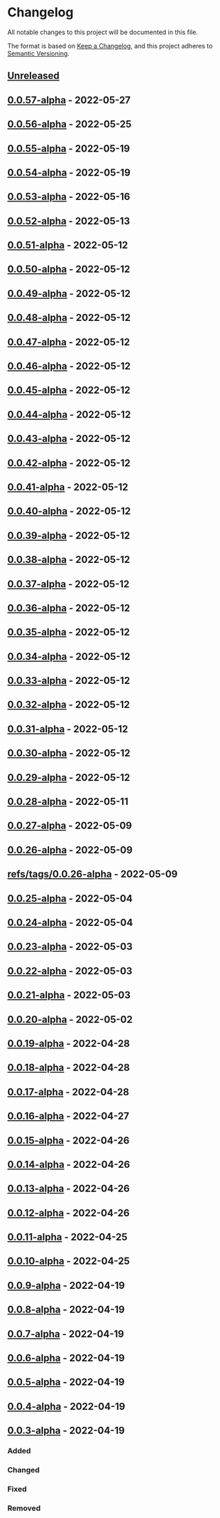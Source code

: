 # Changelog

All notable changes to this project will be documented in this file.

The format is based on [Keep a Changelog](https://keepachangelog.com/en/1.0.0/),
and this project adheres to [Semantic Versioning](https://semver.org/spec/v2.0.0.html).

## [Unreleased]

## [0.0.57-alpha] - 2022-05-27

## [0.0.56-alpha] - 2022-05-25

## [0.0.55-alpha] - 2022-05-19

## [0.0.54-alpha] - 2022-05-19

## [0.0.53-alpha] - 2022-05-16

## [0.0.52-alpha] - 2022-05-13

## [0.0.51-alpha] - 2022-05-12

## [0.0.50-alpha] - 2022-05-12

## [0.0.49-alpha] - 2022-05-12

## [0.0.48-alpha] - 2022-05-12

## [0.0.47-alpha] - 2022-05-12

## [0.0.46-alpha] - 2022-05-12

## [0.0.45-alpha] - 2022-05-12

## [0.0.44-alpha] - 2022-05-12

## [0.0.43-alpha] - 2022-05-12

## [0.0.42-alpha] - 2022-05-12

## [0.0.41-alpha] - 2022-05-12

## [0.0.40-alpha] - 2022-05-12

## [0.0.39-alpha] - 2022-05-12

## [0.0.38-alpha] - 2022-05-12

## [0.0.37-alpha] - 2022-05-12

## [0.0.36-alpha] - 2022-05-12

## [0.0.35-alpha] - 2022-05-12

## [0.0.34-alpha] - 2022-05-12

## [0.0.33-alpha] - 2022-05-12

## [0.0.32-alpha] - 2022-05-12

## [0.0.31-alpha] - 2022-05-12

## [0.0.30-alpha] - 2022-05-12

## [0.0.29-alpha] - 2022-05-12

## [0.0.28-alpha] - 2022-05-11

## [0.0.27-alpha] - 2022-05-09

## [0.0.26-alpha] - 2022-05-09

## [refs/tags/0.0.26-alpha] - 2022-05-09

## [0.0.25-alpha] - 2022-05-04

## [0.0.24-alpha] - 2022-05-04

## [0.0.23-alpha] - 2022-05-03

## [0.0.22-alpha] - 2022-05-03

## [0.0.21-alpha] - 2022-05-03

## [0.0.20-alpha] - 2022-05-02

## [0.0.19-alpha] - 2022-04-28

## [0.0.18-alpha] - 2022-04-28

## [0.0.17-alpha] - 2022-04-28

## [0.0.16-alpha] - 2022-04-27

## [0.0.15-alpha] - 2022-04-26

## [0.0.14-alpha] - 2022-04-26

## [0.0.13-alpha] - 2022-04-26

## [0.0.12-alpha] - 2022-04-26

## [0.0.11-alpha] - 2022-04-25

## [0.0.10-alpha] - 2022-04-25

## [0.0.9-alpha] - 2022-04-19

## [0.0.8-alpha] - 2022-04-19

## [0.0.7-alpha] - 2022-04-19

## [0.0.6-alpha] - 2022-04-19

## [0.0.5-alpha] - 2022-04-19

## [0.0.4-alpha] - 2022-04-19

## [0.0.3-alpha] - 2022-04-19

### Added

### Changed

### Fixed

### Removed

[Unreleased]: https://github.com/dev-senior-com-br/novasoft-http-camel-api/compare/0.0.57-alpha...HEAD

[0.0.57-alpha]: https://github.com/dev-senior-com-br/novasoft-http-camel-api/compare/0.0.56-alpha...0.0.57-alpha

[0.0.56-alpha]: https://github.com/dev-senior-com-br/novasoft-http-camel-api/compare/0.0.55-alpha...0.0.56-alpha

[0.0.55-alpha]: https://github.com/dev-senior-com-br/novasoft-http-camel-api/compare/0.0.54-alpha...0.0.55-alpha

[0.0.54-alpha]: https://github.com/dev-senior-com-br/novasoft-http-camel-api/compare/0.0.53-alpha...0.0.54-alpha

[0.0.53-alpha]: https://github.com/dev-senior-com-br/novasoft-http-camel-api/compare/0.0.52-alpha...0.0.53-alpha

[0.0.52-alpha]: https://github.com/dev-senior-com-br/novasoft-http-camel-api/compare/0.0.51-alpha...0.0.52-alpha

[0.0.51-alpha]: https://github.com/dev-senior-com-br/novasoft-http-camel-api/compare/0.0.50-alpha...0.0.51-alpha

[0.0.50-alpha]: https://github.com/dev-senior-com-br/novasoft-http-camel-api/compare/0.0.49-alpha...0.0.50-alpha

[0.0.49-alpha]: https://github.com/dev-senior-com-br/novasoft-http-camel-api/compare/0.0.48-alpha...0.0.49-alpha

[0.0.48-alpha]: https://github.com/dev-senior-com-br/novasoft-http-camel-api/compare/0.0.47-alpha...0.0.48-alpha

[0.0.47-alpha]: https://github.com/dev-senior-com-br/novasoft-http-camel-api/compare/0.0.46-alpha...0.0.47-alpha

[0.0.46-alpha]: https://github.com/dev-senior-com-br/novasoft-http-camel-api/compare/0.0.45-alpha...0.0.46-alpha

[0.0.45-alpha]: https://github.com/dev-senior-com-br/novasoft-http-camel-api/compare/0.0.44-alpha...0.0.45-alpha

[0.0.44-alpha]: https://github.com/dev-senior-com-br/novasoft-http-camel-api/compare/0.0.43-alpha...0.0.44-alpha

[0.0.43-alpha]: https://github.com/dev-senior-com-br/novasoft-http-camel-api/compare/0.0.42-alpha...0.0.43-alpha

[0.0.42-alpha]: https://github.com/dev-senior-com-br/novasoft-http-camel-api/compare/0.0.41-alpha...0.0.42-alpha

[0.0.41-alpha]: https://github.com/dev-senior-com-br/novasoft-http-camel-api/compare/0.0.40-alpha...0.0.41-alpha

[0.0.40-alpha]: https://github.com/dev-senior-com-br/novasoft-http-camel-api/compare/0.0.39-alpha...0.0.40-alpha

[0.0.39-alpha]: https://github.com/dev-senior-com-br/novasoft-http-camel-api/compare/0.0.38-alpha...0.0.39-alpha

[0.0.38-alpha]: https://github.com/dev-senior-com-br/novasoft-http-camel-api/compare/0.0.37-alpha...0.0.38-alpha

[0.0.37-alpha]: https://github.com/dev-senior-com-br/novasoft-http-camel-api/compare/0.0.36-alpha...0.0.37-alpha

[0.0.36-alpha]: https://github.com/dev-senior-com-br/novasoft-http-camel-api/compare/0.0.35-alpha...0.0.36-alpha

[0.0.35-alpha]: https://github.com/dev-senior-com-br/novasoft-http-camel-api/compare/0.0.34-alpha...0.0.35-alpha

[0.0.34-alpha]: https://github.com/dev-senior-com-br/novasoft-http-camel-api/compare/0.0.33-alpha...0.0.34-alpha

[0.0.33-alpha]: https://github.com/dev-senior-com-br/novasoft-http-camel-api/compare/0.0.32-alpha...0.0.33-alpha

[0.0.32-alpha]: https://github.com/dev-senior-com-br/novasoft-http-camel-api/compare/0.0.31-alpha...0.0.32-alpha

[0.0.31-alpha]: https://github.com/dev-senior-com-br/novasoft-http-camel-api/compare/0.0.30-alpha...0.0.31-alpha

[0.0.30-alpha]: https://github.com/dev-senior-com-br/novasoft-http-camel-api/compare/0.0.29-alpha...0.0.30-alpha

[0.0.29-alpha]: https://github.com/dev-senior-com-br/novasoft-http-camel-api/compare/0.0.28-alpha...0.0.29-alpha

[0.0.28-alpha]: https://github.com/dev-senior-com-br/novasoft-http-camel-api/compare/0.0.27-alpha...0.0.28-alpha

[0.0.27-alpha]: https://github.com/dev-senior-com-br/novasoft-http-camel-api/compare/0.0.26-alpha...0.0.27-alpha

[0.0.26-alpha]: https://github.com/dev-senior-com-br/novasoft-http-camel-api/compare/refs/tags/0.0.26-alpha...0.0.26-alpha

[refs/tags/0.0.26-alpha]: https://github.com/dev-senior-com-br/novasoft-http-camel-api/compare/0.0.25-alpha...refs/tags/0.0.26-alpha

[0.0.25-alpha]: https://github.com/dev-senior-com-br/novasoft-http-camel-api/compare/0.0.24-alpha...0.0.25-alpha

[0.0.24-alpha]: https://github.com/dev-senior-com-br/novasoft-http-camel-api/compare/0.0.23-alpha...0.0.24-alpha

[0.0.23-alpha]: https://github.com/dev-senior-com-br/novasoft-http-camel-api/compare/0.0.22-alpha...0.0.23-alpha

[0.0.22-alpha]: https://github.com/dev-senior-com-br/novasoft-http-camel-api/compare/0.0.21-alpha...0.0.22-alpha

[0.0.21-alpha]: https://github.com/dev-senior-com-br/novasoft-http-camel-api/compare/0.0.20-alpha...0.0.21-alpha

[0.0.20-alpha]: https://github.com/dev-senior-com-br/novasoft-http-camel-api/compare/0.0.19-alpha...0.0.20-alpha

[0.0.19-alpha]: https://github.com/dev-senior-com-br/novasoft-http-camel-api/compare/0.0.18-alpha...0.0.19-alpha

[0.0.18-alpha]: https://github.com/dev-senior-com-br/novasoft-http-camel-api/compare/0.0.17-alpha...0.0.18-alpha

[0.0.17-alpha]: https://github.com/dev-senior-com-br/novasoft-http-camel-api/compare/0.0.16-alpha...0.0.17-alpha

[0.0.16-alpha]: https://github.com/dev-senior-com-br/novasoft-http-camel-api/compare/0.0.15-alpha...0.0.16-alpha

[0.0.15-alpha]: https://github.com/dev-senior-com-br/novasoft-http-camel-api/compare/0.0.14-alpha...0.0.15-alpha

[0.0.14-alpha]: https://github.com/dev-senior-com-br/novasoft-http-camel-api/compare/0.0.13-alpha...0.0.14-alpha

[0.0.13-alpha]: https://github.com/dev-senior-com-br/novasoft-http-camel-api/compare/0.0.12-alpha...0.0.13-alpha

[0.0.12-alpha]: https://github.com/dev-senior-com-br/novasoft-http-camel-api/compare/0.0.11-alpha...0.0.12-alpha

[0.0.11-alpha]: https://github.com/dev-senior-com-br/novasoft-http-camel-api/compare/0.0.10-alpha...0.0.11-alpha

[0.0.10-alpha]: https://github.com/dev-senior-com-br/novasoft-http-camel-api/compare/0.0.9-alpha...0.0.10-alpha

[0.0.9-alpha]: https://github.com/dev-senior-com-br/novasoft-http-camel-api/compare/0.0.8-alpha...0.0.9-alpha

[0.0.8-alpha]: https://github.com/dev-senior-com-br/novasoft-http-camel-api/compare/0.0.7-alpha...0.0.8-alpha

[0.0.7-alpha]: https://github.com/dev-senior-com-br/novasoft-http-camel-api/compare/0.0.6-alpha...0.0.7-alpha

[0.0.6-alpha]: https://github.com/dev-senior-com-br/novasoft-http-camel-api/compare/0.0.5-alpha...0.0.6-alpha

[0.0.5-alpha]: https://github.com/dev-senior-com-br/novasoft-http-camel-api/compare/0.0.4-alpha...0.0.5-alpha

[0.0.4-alpha]: https://github.com/dev-senior-com-br/novasoft-http-camel-api/compare/0.0.3-alpha...0.0.4-alpha

[0.0.3-alpha]: https://github.com/dev-senior-com-br/novasoft-http-camel-api/compare/1.1.0...0.0.3-alpha

